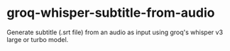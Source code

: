 # groq-whisper-subtitle-from-audio
 Generate subtitle (.srt file) from an audio as input using groq's whisper v3 large or turbo model.
